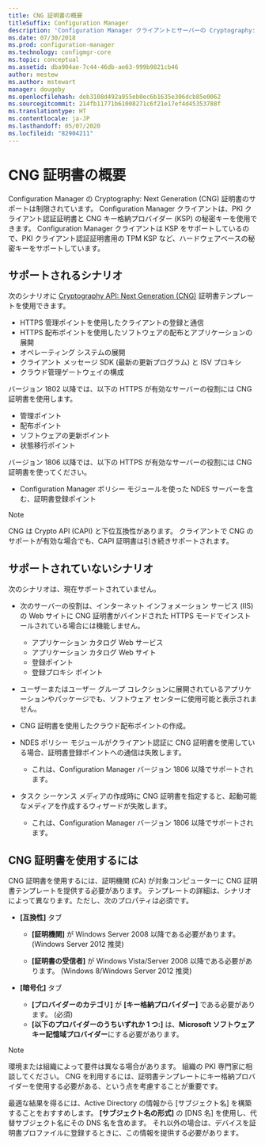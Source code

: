 ```yaml
---
title: CNG 証明書の概要
titleSuffix: Configuration Manager
description: 'Configuration Manager クライアントとサーバーの Cryptography: Next Generation (CNG) 証明書のサポートについて説明します。'
ms.date: 07/30/2018
ms.prod: configuration-manager
ms.technology: configmgr-core
ms.topic: conceptual
ms.assetid: dba904ae-7c44-46db-ae63-999b9821cb46
author: mestew
ms.author: mstewart
manager: dougeby
ms.openlocfilehash: deb3108d492a955eb0ec6b1635e306dcb85e0062
ms.sourcegitcommit: 214fb11771b61008271c6f21e17ef4d45353788f
ms.translationtype: HT
ms.contentlocale: ja-JP
ms.lasthandoff: 05/07/2020
ms.locfileid: "82904211"
---
```

# <a name="cng-certificates-overview"></a>CNG 証明書の概要
<!-- 1356191 --> 

Configuration Manager の Cryptography: Next Generation (CNG) 証明書のサポートは制限されています。 Configuration Manager クライアントは、PKI クライアント認証証明書と CNG キー格納プロバイダー (KSP) の秘密キーを使用できます。 Configuration Manager クライアントは KSP をサポートしているので、PKI クライアント認証証明書用の TPM KSP など、ハードウェアベースの秘密キーをサポートしています。

## <a name="supported-scenarios"></a>サポートされるシナリオ
次のシナリオに [Cryptography API: Next Generation (CNG)](https://docs.microsoft.com/windows/win32/seccng/cng-features) 証明書テンプレートを使用できます。

- HTTPS 管理ポイントを使用したクライアントの登録と通信   
- HTTPS 配布ポイントを使用したソフトウェアの配布とアプリケーションの展開   
- オペレーティング システムの展開  
- クライアント メッセージ SDK (最新の更新プログラム) と ISV プロキシ   
- クラウド管理ゲートウェイの構成  

バージョン 1802 以降では、以下の HTTPS が有効なサーバーの役割には CNG 証明書を使用します。 <!-- 1357314 -->   
- 管理ポイント
- 配布ポイント
- ソフトウェアの更新ポイント
- 状態移行ポイント     

バージョン 1806 以降では、以下の HTTPS が有効なサーバーの役割には CNG 証明書を使ってください。

- Configuration Manager ポリシー モジュールを使った NDES サーバーを含む、証明書登録ポイント <!--1357314-->

> [!NOTE]
> CNG は Crypto API (CAPI) と下位互換性があります。 クライアントで CNG のサポートが有効な場合でも、CAPI 証明書は引き続きサポートされます。

## <a name="unsupported-scenarios"></a>サポートされていないシナリオ

次のシナリオは、現在サポートされていません。

- 次のサーバーの役割は、インターネット インフォメーション サービス (IIS) の Web サイトに CNG 証明書がバインドされた HTTPS モードでインストールされている場合には機能しません。 
    - アプリケーション カタログ Web サービス
    - アプリケーション カタログ Web サイト
    - 登録ポイント  
    - 登録プロキシ ポイント  

- ユーザーまたはユーザー グループ コレクションに展開されているアプリケーションやパッケージでも、ソフトウェア センターに使用可能と表示されません。

- CNG 証明書を使用したクラウド配布ポイントの作成。

- NDES ポリシー モジュールがクライアント認証に CNG 証明書を使用している場合、証明書登録ポイントへの通信は失敗します。 
    - これは、Configuration Manager バージョン 1806 以降でサポートされます。

- タスク シーケンス メディアの作成時に CNG 証明書を指定すると、起動可能なメディアを作成するウィザードが失敗します。
    - これは、Configuration Manager バージョン 1806 以降でサポートされます。

## <a name="to-use-cng-certificates"></a>CNG 証明書を使用するには

CNG 証明書を使用するには、証明機関 (CA) が対象コンピューターに CNG 証明書テンプレートを提供する必要があります。 テンプレートの詳細は、シナリオによって異なります。ただし、次のプロパティは必須です。

- **[互換性]** タブ

    - **[証明機関]** が Windows Server 2008 以降である必要があります。 (Windows Server 2012 推奨)

    - **[証明書の受信者]** が Windows Vista/Server 2008 以降である必要があります。 (Windows 8/Windows Server 2012 推奨)

- **[暗号化]** タブ

    - **[プロバイダーのカテゴリ]** が **[キー格納プロバイダー]** である必要があります。 (必須)
    - **[以下のプロバイダーのうちいずれか 1 つ:]** は、**Microsoft ソフトウェア キー記憶域プロバイダー**にする必要があります。 

> [!NOTE]
> 環境または組織によって要件は異なる場合があります。 組織の PKI 専門家に相談してください。 CNG を利用するには、証明書テンプレートにキー格納プロバイダーを使用する必要がある、という点を考慮することが重要です。

最適な結果を得るには、Active Directory の情報から [サブジェクト名] を構築することをおすすめします。 **[サブジェクト名の形式]** の [DNS 名] を使用し、代替サブジェクト名にその DNS 名を含めます。 それ以外の場合は、デバイスを証明書プロファイルに登録するときに、この情報を提供する必要があります。
